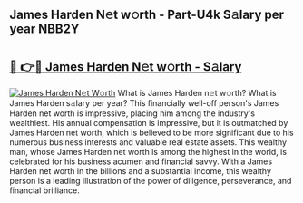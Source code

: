 ## James Harden N𝚎t w𝚘rth - Part-U4k S𝚊lary per year NBB2Y

# <h2><a href="http://gc1d39.nevu.top/?p=James+Harden">🔗 👉🔴 James Harden N𝚎t w𝚘rth - S𝚊lary</a></h2>

[![James Harden N𝚎t W𝚘rth](https://i.imgur.com/Oavwk0R.jpeg)](http://gc1d39.nevu.top/?p=James+Harden)
What is James Harden n𝚎t w𝚘rth? What is James Harden s𝚊lary per year?
This financially well-off person's James Harden net worth is impressive, placing him among the industry's wealthiest. His annual compensation is impressive, but it is outmatched by James Harden net worth, which is believed to be more significant due to his numerous business interests and valuable real estate assets. This wealthy man, whose James Harden net worth is among the highest in the world, is celebrated for his business acumen and financial savvy. With a James Harden net worth in the billions and a substantial income, this wealthy person is a leading illustration of the power of diligence, perseverance, and financial brilliance.

